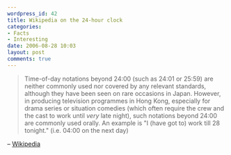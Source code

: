 ```yaml
---
wordpress_id: 42
title: Wikipedia on the 24-hour clock
categories:
- Facts
- Interesting
date: 2006-08-28 10:03
layout: post
comments: true
---
```

<blockquote>Time-of-day notations beyond 24:00 (such as 24:01 or 25:59) are neither commonly used nor covered by any relevant standards, although they have been seen on rare occasions in Japan. However, in producing television programmes in Hong Kong, especially for drama series or situation comedies (which often require the crew and the cast to work until <i>very</i> late night), such notations beyond 24:00 are commonly used orally. An example is "I (have got to) work till 28 tonight." (i.e. 04:00 on the next day)</blockquote>
&ndash; <a href="http://en.wikipedia.org/wiki/24-hour_clock">Wikipedia</a>
